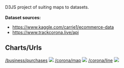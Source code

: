 D3JS project of suiting maps to datasets.<br><br>
<b>Dataset sources:</b>
- https://www.kaggle.com/carrie1/ecommerce-data
- https://www.trackcorona.live/api

## Charts/Urls ##

[/business/purchases](#charts)
<img src="https://raw.githubusercontent.com/a-m-beidas/d3js/with-screenshots/screenshots/chart1.png"/>
[/corona/map](#charts)
<img src="https://raw.githubusercontent.com/a-m-beidas/d3js/with-screenshots/screenshots/chart2.png"/>
[/corona/line](#charts)
<img src="https://raw.githubusercontent.com/a-m-beidas/d3js/with-screenshots/screenshots/chart3.png"/>
